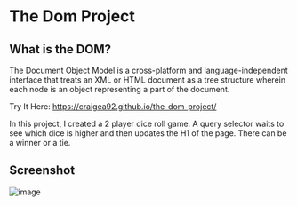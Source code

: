 # The Dom Project

## What is the DOM?
The Document Object Model is a cross-platform and language-independent interface that treats an XML or HTML document as a tree structure wherein each node is an object representing a part of the document.

Try It Here: https://craigea92.github.io/the-dom-project/

In this project, I created a 2 player dice roll game. A query selector waits to see which dice is higher and then updates the H1 of the page. There can be a winner or a tie.

## Screenshot
![image](https://user-images.githubusercontent.com/82875984/219885257-b63b2eec-6a50-4c14-8e42-5bc624752de9.png)
